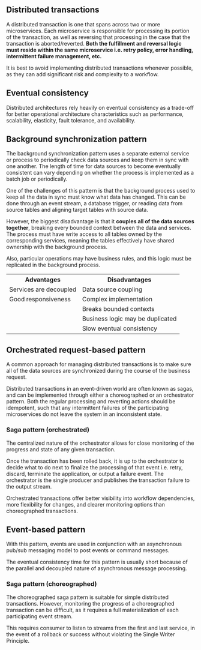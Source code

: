 ## Distributed transactions

A distributed transaction is one that spans across two or more microservices. Each microservice is responsible for processing its portion of the transaction, as well as reversing that processing in the case that the transaction is aborted/reverted. **Both the fulfillment and reversal logic must reside within the same microservice i.e. retry policy, error handling, intermittent failure management, etc.**

It is best to avoid implementing distributed transactions whenever possible, as they can add significant risk and complexity to a workflow.

## Eventual consistency

Distributed architectures rely heavily on eventual consistency as a trade-off for better operational architecture characteristics such as performance, scalability, elasticity, fault tolerance, and availability.

## Background synchronization pattern

The background synchronization pattern uses a separate external service or process to periodically check data sources and keep them in sync with one another. The length of time for data sources to become eventually consistent can vary depending on whether the process is implemented as a batch job or periodically.

One of the challenges of this pattern is that the background process used to keep all the data in sync must know what data has changed. This can be done through an event stream, a database trigger, or reading data from source tables and aligning target tables with source data.

However, the biggest disadvantage is that it **couples all of the data sources together**, breaking every bounded context between the data and services. The process must have write access to all tables owned by the corresponding services, meaning the tables effectively have shared ownership with the background process.

Also, particular operations may have business rules, and this logic must be replicated in the background process.

<table>
<tr>
<th>Advantages</th>
<th>Disadvantages</th>
</tr>

<tr>
<td>Services are decoupled</td>
<td>Data source coupling</td>
</tr>

<tr>
<td>Good responsiveness</td>
<td>Complex implementation</td>
</tr>

<tr>
<td></td>
<td>Breaks bounded contexts</td>
</tr>

<tr>
<td></td>
<td>Business logic may be duplicated</td>
</tr>

<tr>
<td></td>
<td>Slow eventual consistency</td>
</tr>
</table>

## Orchestrated request-based pattern

A common approach for managing distributed transactions is to make sure all of the data sources are synchronized during the course of the business request.

Distributed transactions in an event-driven world are often known as sagas, and can be implemented through either a choreographed or an orchestrator pattern. Both the regular processing and reverting actions should be idempotent, such that any intermittent failures of the participating microservices do not leave the system in an inconsistent state.

### Saga pattern (orchestrated)

The centralized nature of the orchestrator allows for close monitoring of the progress and state of any given transaction.

Once the transaction has been rolled back, it is up to the orchestrator to decide what to do next to finalize the processing of that event i.e. retry, discard, terminate the application, or output a failure event. The orchestrator is the single producer and publishes the transaction failure to the output stream.

Orchestrated transactions offer better visibility into workflow dependencies, more flexibility for changes, and clearer monitoring options than choreographed transactions.

## Event-based pattern

With this pattern, events are used in conjunction with an asynchronous pub/sub messaging model to post events or command messages.

The eventual consistency time for this pattern is usually short because of the parallel and decoupled nature of asynchronous message processing.

### Saga pattern (choreographed)

The choreographed saga pattern is suitable for simple distributed transactions. However, monitoring the progress of a choreographed transaction can be difficult, as it requires a full materialization of each participating event stream.

This requires consumer to listen to streams from the first and last service, in the event of a rollback or success without violating the Single Writer Principle.
